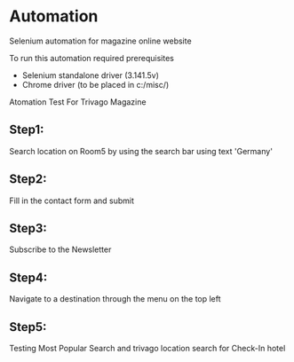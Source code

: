 # Automation
Selenium automation for magazine online website

To run this automation required prerequisites
   - Selenium standalone driver (3.141.5v)
   - Chrome driver (to be placed in c:/misc/)

Atomation Test For Trivago Magazine

## Step1:

   Search location on Room5 by using the search bar using text 'Germany'

## Step2:

   Fill in the contact form and submit

## Step3:

   Subscribe to the Newsletter

## Step4: 

   Navigate to a destination through the menu on the top left

## Step5:

   Testing Most Popular Search and trivago location search for Check-In hotel

